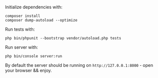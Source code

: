 Initialize dependencies with: 

```
composer install
composer dump-autoload --optimize
```

Run tests with: 

```
php bin/phpunit --bootstrap vendor/autoload.php tests
```

Run server with: 
```
php bin/console server:run
```

By default the server should be running on `http://127.0.0.1:8000` - open your browser && enjoy.